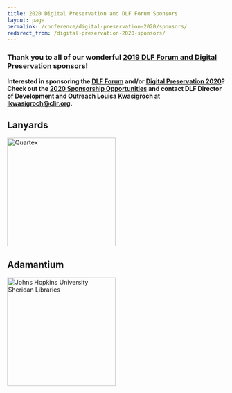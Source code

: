 ```yaml
---
title: 2020 Digital Preservation and DLF Forum Sponsors
layout: page
permalink: /conference/digital-preservation-2020/sponsors/
redirect_from: /digital-preservation-2020-sponsors/
---
```


### **Thank you to all of our wonderful [2019 DLF Forum and Digital Preservation sponsors](https://ndsa.org/digital-preservation-2019-sponsors/)!**


**Interested in sponsoring the [DLF Forum](https://forum2020.diglib.org) and/or [Digital Preservation 2020](https://ndsa.org/meetings/)? Check out the [2020 Sponsorship Opportunities](https://forum2020.diglib.org/sponsorship-opportunities/) and contact DLF Director of Development and Outreach Louisa Kwasigroch at [lkwasigroch@clir.org](mailto:lkwasigroch@clir.org).**


## **Lanyards**

[<img alt="Quartex" width="250" src='{{ "/images/sponsors/Quartex_pos_rgb - transparent 1000px w.png"}}'>](https://www.quartexcollections.com/)


## **Adamantium**
[<img alt="Johns Hopkins University Sheridan Libraries" width="250" src='{{ "/images/sponsors/sheridan-museums.logo.small.horizontal.blue.jpg"}}'>](https://www.library.jhu.edu/)

